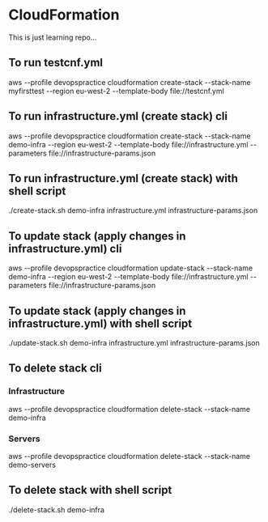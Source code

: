 # CloudFormation
This is just learning repo...

## To run testcnf.yml
aws --profile devopspractice cloudformation create-stack --stack-name myfirsttest --region eu-west-2 --template-body file://testcnf.yml

## To run infrastructure.yml (create stack) cli
aws --profile devopspractice cloudformation create-stack --stack-name demo-infra --region eu-west-2 --template-body file://infrastructure.yml --parameters file://infrastructure-params.json

## To run infrastructure.yml (create stack) with shell script
./create-stack.sh demo-infra infrastructure.yml infrastructure-params.json 

## To update stack (apply changes in infrastructure.yml) cli
aws --profile devopspractice cloudformation update-stack --stack-name demo-infra --region eu-west-2 --template-body file://infrastructure.yml --parameters file://infrastructure-params.json


## To update stack (apply changes in infrastructure.yml) with shell script
./update-stack.sh demo-infra infrastructure.yml infrastructure-params.json 

## To delete stack cli
### Infrastructure
aws --profile devopspractice cloudformation delete-stack --stack-name demo-infra
### Servers
aws --profile devopspractice cloudformation delete-stack --stack-name demo-servers

## To delete stack with shell script
./delete-stack.sh demo-infra